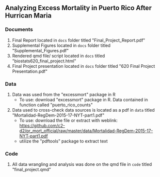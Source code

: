 ## Analyzing Excess Mortality in Puerto Rico After Hurrican Maria

### Documents
1. Final Report located in `docs` folder titled "Final_Project_Report.pdf"
2. Supplemental Figures located in `docs` folder titled "Supplemental_Figures.pdf"
3. Rendered qmd file/ script located in `docs` titled "biostats620_final_project.html"
4. Final Project presentation located in `docs` folder titled "620 Final Project Presentation.pdf"

### Data 
1. Data was used from the "excessmort" package in R
   - To use: download "excessmort" package in R. Data contained in function called "puerto_rico_counts"
2. Data used to cross-check data sources is located as a pdf in `data` titled "Mortalidad-RegDem-2015-17-NYT-part1.pdf"
   - To use: download the file or extract with weblink: https://github.com/c2-d2/pr_mort_official/raw/master/data/Mortalidad-RegDem-2015-17-NYT-part1.pdf
   - utilize the "pdftools" package to extract text

### Code
1. All data wrangling and analysis was done on the qmd file in `code` titled "final_project.qmd"
